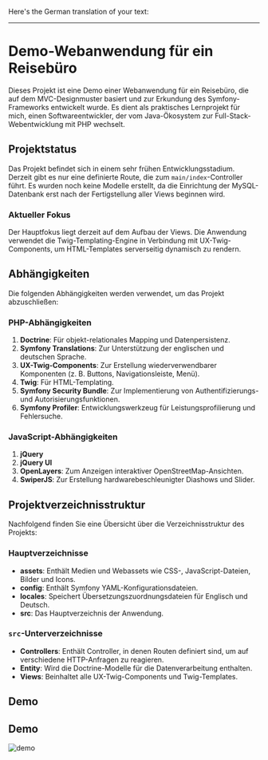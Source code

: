 Here's the German translation of your text:

---

# Demo-Webanwendung für ein Reisebüro

Dieses Projekt ist eine Demo einer Webanwendung für ein Reisebüro, die auf dem MVC-Designmuster basiert und zur Erkundung des Symfony-Frameworks entwickelt wurde. Es dient als praktisches Lernprojekt für mich, einen Softwareentwickler, der vom Java-Ökosystem zur Full-Stack-Webentwicklung mit PHP wechselt.

## Projektstatus

Das Projekt befindet sich in einem sehr frühen Entwicklungsstadium. Derzeit gibt es nur eine definierte Route, die zum `main/index`-Controller führt. Es wurden noch keine Modelle erstellt, da die Einrichtung der MySQL-Datenbank erst nach der Fertigstellung aller Views beginnen wird.

### Aktueller Fokus

Der Hauptfokus liegt derzeit auf dem Aufbau der Views. Die Anwendung verwendet die Twig-Templating-Engine in Verbindung mit UX-Twig-Components, um HTML-Templates serverseitig dynamisch zu rendern.

## Abhängigkeiten

Die folgenden Abhängigkeiten werden verwendet, um das Projekt abzuschließen:

### PHP-Abhängigkeiten
1. **Doctrine**: Für objekt-relationales Mapping und Datenpersistenz.
2. **Symfony Translations**: Zur Unterstützung der englischen und deutschen Sprache.
3. **UX-Twig-Components**: Zur Erstellung wiederverwendbarer Komponenten (z. B. Buttons, Navigationsleiste, Menü).
4. **Twig**: Für HTML-Templating.
5. **Symfony Security Bundle**: Zur Implementierung von Authentifizierungs- und Autorisierungsfunktionen.
6. **Symfony Profiler**: Entwicklungswerkzeug für Leistungsprofilierung und Fehlersuche.

### JavaScript-Abhängigkeiten
1. **jQuery**
2. **jQuery UI**
3. **OpenLayers**: Zum Anzeigen interaktiver OpenStreetMap-Ansichten.
4. **SwiperJS**: Zur Erstellung hardwarebeschleunigter Diashows und Slider.

## Projektverzeichnisstruktur

Nachfolgend finden Sie eine Übersicht über die Verzeichnisstruktur des Projekts:

### Hauptverzeichnisse
- **assets**: Enthält Medien und Webassets wie CSS-, JavaScript-Dateien, Bilder und Icons.
- **config**: Enthält Symfony YAML-Konfigurationsdateien.
- **locales**: Speichert Übersetzungszuordnungsdateien für Englisch und Deutsch.
- **src**: Das Hauptverzeichnis der Anwendung.

### `src`-Unterverzeichnisse
- **Controllers**: Enthält Controller, in denen Routen definiert sind, um auf verschiedene HTTP-Anfragen zu reagieren.
- **Entity**: Wird die Doctrine-Modelle für die Datenverarbeitung enthalten.
- **Views**: Beinhaltet alle UX-Twig-Components und Twig-Templates.


## Demo
## Demo
![demo]()
